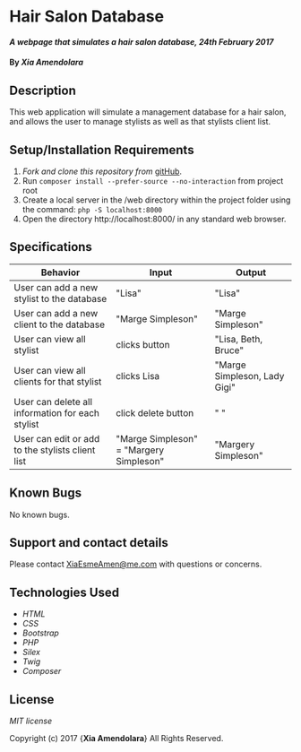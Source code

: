 # Hair Salon Database

#### _A webpage that simulates a hair salon database, 24th February 2017_

#### By _**Xia Amendolara**_

## Description

This web application will simulate a management database for a hair salon, and allows the user to manage stylists as well as that stylists client list.

## Setup/Installation Requirements

1. _Fork and clone this repository from_ [gitHub](https://github.com/xesme/hair-salon).
2. Run `composer install --prefer-source --no-interaction` from project root
3. Create a local server in the /web directory within the project folder using the command: `php -S localhost:8000`
4. Open the directory http://localhost:8000/ in any standard web browser.


## Specifications

|Behavior|Input|Output|
|--------|-----|------|
|User can add a new stylist to the database| "Lisa" | "Lisa"|
|User can add a new client to the database | "Marge Simpleson" | "Marge Simpleson"|
|User can view all stylist | clicks button | "Lisa, Beth, Bruce"|
|User can view all clients for that stylist | clicks Lisa | "Marge Simpleson, Lady Gigi"|
|User can delete all information for each stylist | click delete button | " "|
|User can edit or add to the stylists client list| "Marge Simpleson" = "Margery Simpleson" | "Margery Simpleson"|

## Known Bugs

No known bugs.

## Support and contact details

Please contact XiaEsmeAmen@me.com with questions or concerns.

## Technologies Used

* _HTML_
* _CSS_
* _Bootstrap_
* _PHP_
* _Silex_
* _Twig_
* _Composer_

## License

*MIT license*

Copyright (c) 2017 {**Xia Amendolara**} All Rights Reserved.
